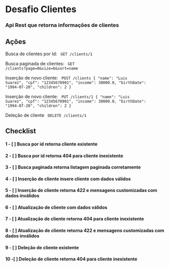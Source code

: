 # Desafio Clientes 

### Api Rest que retorna informações de clientes 

## Ações
Busca de clientes por Id:
 <code> GET /clients/1 </code>

Busca paginada de clientes:
<code> GET /clients?page=0&size=6&sort=name </code>

Inserção de novo cliente: 
<code> POST /clients
 {
  "name": "Luis Suarez",
  "cpf": "12345678901",
  "income": 30000.0,
  "birthDate": "1994-07-20",
  "children": 2
 }</code>

Inserção de novo cliente:
<code> PUT /clients/1
{
"name": "Luis Suarez",
"cpf": "12345678901",
"income": 30000.0,
"birthDate": "1994-07-20",
"children": 2
}</code>

Deleção de cliente 
<code> DELETE /clients/1 </code>

## Checklist
#### 1 - [ ] Busca por id retorna cliente existente
#### 2 - [ ] Busca por id retorna 404 para cliente inexistente
#### 3 - [ ] Busca paginada retorna listagem paginada corretamente
#### 4 - [ ] Inserção de cliente insere cliente com dados válidos
#### 5 - [ ] Inserção de cliente retorna 422 e mensagens customizadas com dados inválidos
#### 6 - [ ] Atualização de cliente com dados válidos 
#### 7 - [ ] Atualização de cliente retorna 404 para cliente inexistente
#### 8 - [ ] Atualização de cliente retorna 422 e mensagens customizadas com dados inválidos
#### 9 - [ ] Deleção de cliente existente
#### 10 -[ ] Deleção de cliente retorna 404 para cliente inexistente